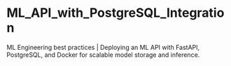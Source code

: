 # ML_API_with_PostgreSQL_Integration
ML Engineering best practices | Deploying an ML API with FastAPI, PostgreSQL, and Docker for scalable model storage and inference.
